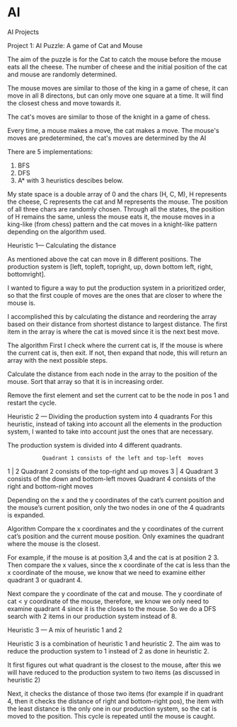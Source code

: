 # AI
AI Projects

Project 1: AI Puzzle: A game of Cat and Mouse

 The aim of the puzzle is for the Cat to catch the mouse before the mouse eats all the cheese. 
The number of cheese and the initial position of the cat and mouse are randomly determined. 

The mouse moves are similar to those of the king in a game of chese, it can move in all 8 directons, but can only move one square at
a time. It will find the closest chess and move towards it. 

The cat's moves are similar to those of the knight in a game of chess. 

Every time, a mouse makes a move, the cat makes a move. The mouse's moves are predetermined, the cat's moves are determined by the AI

There are 5 implementations: 
1. BFS
2. DFS
3. A* with 3 heuristics descibes below. 


My state space is a double array of 0 and the chars (H, C, M), H represents the cheese, C represents the cat and M represents the mouse.
The position of all three chars are randomly chosen. Through all the states, the position of H remains the same, 
unless the mouse eats it, the mouse moves in a king-like (from chess) pattern and the cat moves in a knight-like pattern
depending on the algorithm used. 

Heuristic 1— Calculating the distance

As mentioned above the cat can move in 8 different positions. The production system is [left, topleft, topright, up, down bottom left, right, bottomright]. 

I wanted to figure a way to put the production system in a prioritized order, so that the first couple of moves are the ones that are closer to where the mouse is.

 I accomplished this by calculating the distance and reordering the array based on their distance from shortest distance to largest distance. The first item in the array is where the cat is moved since it is the next best move. 

The algorithm
First I check where the current cat is, If the mouse is where the current cat is, then exit. If not, then expand that node, this will return an array with the next possible steps. 
 
Calculate the distance from each node in the array to the position of the mouse. Sort that array so that it is in increasing order. 

Remove the first element and set the current cat to be the node in pos 1 and restart the cycle. 
 

Heuristic 2 — Dividing the production system into 4 quadrants
For this heuristic, instead of taking into account all the elements in the production system, I wanted to take into account just the ones that are necessary. 

The production system is divided into 4 different quadrants. 

               Quadrant 1 consists of the left and top-left  moves 
  1 | 2       Quadrant 2 consists of the top-right and up moves
  3 | 4      Quadrant 3 consists of the down and bottom-left moves
               Quadrant 4 consists of the right and bottom-right moves

Depending on the x and the y coordinates of the cat’s current position and the mouse’s current position, only the two nodes in one of the 4 quadrants is expanded.

Algorithm
Compare the x coordinates and the y coordinates of the current cat’s position and the current mouse position. Only examines the quadrant where the mouse is the closest. 

For example, if the mouse is at position 3,4 and the cat is at position  2 3. Then compare the x values, since the x coordinate of the cat is less than the x coordinate of the mouse, we know that we need to examine either quadrant 3 or quadrant 4. 

Next compare the y coordinate of the cat and mouse. The y coordinate of cat < y coordinate of the mouse, therefore, we know we only need to examine quadrant 4 since it is the closes to the mouse. So we do a DFS search with 2 items in our production system instead of 8. 

Heuristic 3 — A mix of heuristic 1 and 2

Heuristic 3 is a combination of heuristic 1 and heuristic 2. The aim was to reduce the production system to 1 instead of 2 as done in heuristic 2.

It first figures out what quadrant is the closest to the mouse, after this we will have reduced to the production system to two items (as discussed in heuristic 2)

Next, it checks the distance of those two items (for example if in quadrant 4, then it checks the distance of right and bottom-right pos), 
the item with the least distance is the only one in our production system, so the cat is moved to the position. This cycle is repeated until the mouse is caught. 


